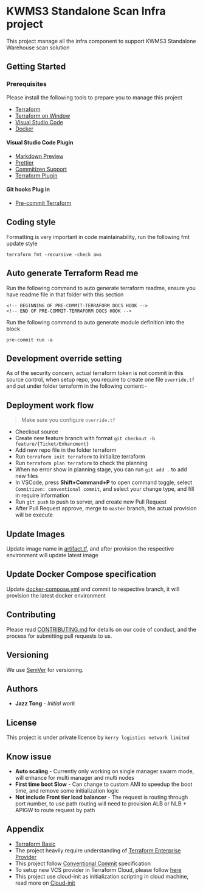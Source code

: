 # KWMS3 Standalone Scan Infra project

This project manage all the infra component to support KWMS3 Standalone Warehouse scan solution

## Getting Started

### Prerequisites

Please install the following tools to prepare you to manage this project

- [Terraform](https://brewinstall.org/install-terraform-on-mac-with-brew/)
- [Terraform on Window](https://computingforgeeks.com/install-and-use-terraform-on-windows/)
- [Visual Studio Code](https://code.visualstudio.com/)
- [Docker](https://docs.docker.com/install/)

#### Visual Studio Code Plugin

- [Markdown Preview](https://marketplace.visualstudio.com/items?itemName=shd101wyy.markdown-preview-enhanced)
- [Prettier](https://marketplace.visualstudio.com/items?itemName=esbenp.prettier-vscode)
- [Commitizen Support](https://marketplace.visualstudio.com/items?itemName=KnisterPeter.vscode-commitizen)
- [Terraform Plugin](https://marketplace.visualstudio.com/items?itemName=mauve.terraform)

#### Git hooks Plug in

- [Pre-commit Terraform](https://github.com/antonbabenko/pre-commit-terraform)

## Coding style

Formatting is very important in code maintainability, run the following fmt update style

```
terraform fmt -recursive -check aws
```

## Auto generate Terraform Read me

Run the following command to auto generate terraform readme, ensure you have readme file in that folder with this section

```
<!-- BEGINNING OF PRE-COMMIT-TERRAFORM DOCS HOOK -->
<!-- END OF PRE-COMMIT-TERRAFORM DOCS HOOK -->
```

Run the following command to auto generate module definition into the block

```
pre-commit run -a
```

## Development override setting

As of the security concern, actual terraform token is not commit in this source control, when setup repo, you require to create one file `override.tf` and put under folder terraform in the following content:-

## Deployment work flow

> Make sure you configure `override.tf`

- Checkout source
- Create new feature branch with format `git checkout -b feature/{Ticket/Enhancment}`
- Add new repo file in the folder terraform
- Run `terraform init terraform` to initialize terraform
- Run `terraform plan terraform` to check the planning
- When no error show in planning stage, you can run `git add .` to add new files
- In VSCode, press **Shift+Command+P** to open command toggle, select `Commitizen: conventional commit`, and select your change type, and fill in require information
- Run `git push` to push to server, and create new Pull Request
- After Pull Request approve, merge to `master` branch, the actual provision will be execute

## Update Images

Update image name in [artifact.tf](main/artifact.tf), and after provision the respective environment will update latest image

## Update Docker Compose specification

Update [docker-compose.yml](docker-compose.yml) and commit to respective branch, it will provision the latest docker environment

## Contributing

Please read [CONTRIBUTING.md](https://gist.github.com/PurpleBooth/b24679402957c63ec426) for details on our code of conduct, and the process for submitting pull requests to us.

## Versioning

We use [SemVer](http://semver.org/) for versioning.

## Authors

- **Jazz Tong** - _Initial work_

## License

This project is under private license by `kerry logistics network limited`

## Know issue

- **Auto scaling** - Currently only working on single manager swarm mode, will enhance for multi manager and multi nodes
- **First time boot Slow** - Can change to custom AMI to speedup the boot time, and remove some initialization logic
- **Not include Front tier load balancer** - The request is routing through port number, to use path routing will need to provision ALB or NLB + APIGW to route request by path

## Appendix

- [Terraform Basic](https://www.terraform.io/intro/index.html)
- The project heavily require understanding of [Terraform Enterprise Provider](https://www.terraform.io/docs/providers/tfe/index.html)
- This project follow [Conventional Commit](https://www.conventionalcommits.org/en/v1.0.0/) specification
- To setup new VCS provider in Terraform Cloud, please follow [here](https://www.terraform.io/docs/cloud/vcs/bitbucket-cloud.html)
- This project use cloud-init as initialization scripting in cloud machine, read more on [Cloud-init](https://cloudinit.readthedocs.io/en/latest/)

